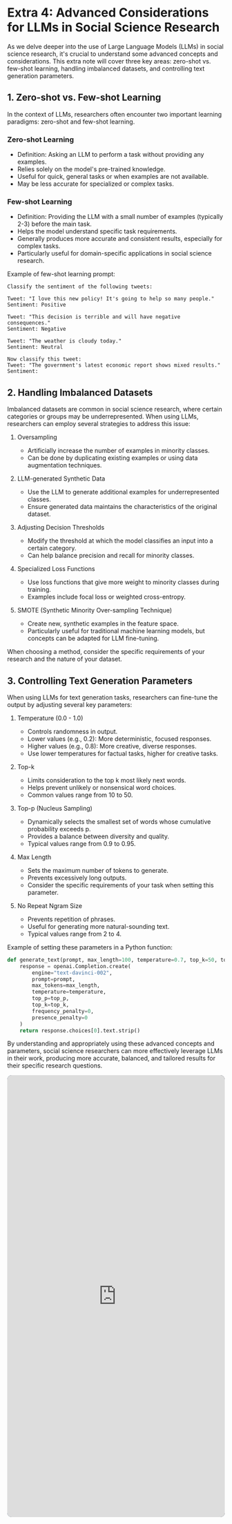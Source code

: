 # Extra 4: Advanced Considerations for LLMs in Social Science Research

As we delve deeper into the use of Large Language Models (LLMs) in social science research, it's crucial to understand some advanced concepts and considerations. This extra note will cover three key areas: zero-shot vs. few-shot learning, handling imbalanced datasets, and controlling text generation parameters.

## 1. Zero-shot vs. Few-shot Learning

In the context of LLMs, researchers often encounter two important learning paradigms: zero-shot and few-shot learning.

### Zero-shot Learning

- Definition: Asking an LLM to perform a task without providing any examples.
- Relies solely on the model's pre-trained knowledge.
- Useful for quick, general tasks or when examples are not available.
- May be less accurate for specialized or complex tasks.

### Few-shot Learning

- Definition: Providing the LLM with a small number of examples (typically 2-3) before the main task.
- Helps the model understand specific task requirements.
- Generally produces more accurate and consistent results, especially for complex tasks.
- Particularly useful for domain-specific applications in social science research.

Example of few-shot learning prompt:

```
Classify the sentiment of the following tweets:

Tweet: "I love this new policy! It's going to help so many people."
Sentiment: Positive

Tweet: "This decision is terrible and will have negative consequences."
Sentiment: Negative

Tweet: "The weather is cloudy today."
Sentiment: Neutral

Now classify this tweet:
Tweet: "The government's latest economic report shows mixed results."
Sentiment:
```

## 2. Handling Imbalanced Datasets

Imbalanced datasets are common in social science research, where certain categories or groups may be underrepresented. When using LLMs, researchers can employ several strategies to address this issue:

1. Oversampling

   - Artificially increase the number of examples in minority classes.
   - Can be done by duplicating existing examples or using data augmentation techniques.

2. LLM-generated Synthetic Data

   - Use the LLM to generate additional examples for underrepresented classes.
   - Ensure generated data maintains the characteristics of the original dataset.

3. Adjusting Decision Thresholds

   - Modify the threshold at which the model classifies an input into a certain category.
   - Can help balance precision and recall for minority classes.

4. Specialized Loss Functions

   - Use loss functions that give more weight to minority classes during training.
   - Examples include focal loss or weighted cross-entropy.

5. SMOTE (Synthetic Minority Over-sampling Technique)
   - Create new, synthetic examples in the feature space.
   - Particularly useful for traditional machine learning models, but concepts can be adapted for LLM fine-tuning.

When choosing a method, consider the specific requirements of your research and the nature of your dataset.

## 3. Controlling Text Generation Parameters

When using LLMs for text generation tasks, researchers can fine-tune the output by adjusting several key parameters:

1. Temperature (0.0 - 1.0)

   - Controls randomness in output.
   - Lower values (e.g., 0.2): More deterministic, focused responses.
   - Higher values (e.g., 0.8): More creative, diverse responses.
   - Use lower temperatures for factual tasks, higher for creative tasks.

2. Top-k

   - Limits consideration to the top k most likely next words.
   - Helps prevent unlikely or nonsensical word choices.
   - Common values range from 10 to 50.

3. Top-p (Nucleus Sampling)

   - Dynamically selects the smallest set of words whose cumulative probability exceeds p.
   - Provides a balance between diversity and quality.
   - Typical values range from 0.9 to 0.95.

4. Max Length

   - Sets the maximum number of tokens to generate.
   - Prevents excessively long outputs.
   - Consider the specific requirements of your task when setting this parameter.

5. No Repeat Ngram Size
   - Prevents repetition of phrases.
   - Useful for generating more natural-sounding text.
   - Typical values range from 2 to 4.

Example of setting these parameters in a Python function:

```python
def generate_text(prompt, max_length=100, temperature=0.7, top_k=50, top_p=0.95):
    response = openai.Completion.create(
        engine="text-davinci-002",
        prompt=prompt,
        max_tokens=max_length,
        temperature=temperature,
        top_p=top_p,
        top_k=top_k,
        frequency_penalty=0,
        presence_penalty=0
    )
    return response.choices[0].text.strip()
```

By understanding and appropriately using these advanced concepts and parameters, social science researchers can more effectively leverage LLMs in their work, producing more accurate, balanced, and tailored results for their specific research questions.

<iframe width="100%" height="1024" title="llm-sampler" src="https://entelecheia.github.io/llm-sampling/" allow="clipboard-write" style="border-radius:10px;background:linear-gradient(to left, #141e30, #243b55)" frameborder="0"></iframe>
